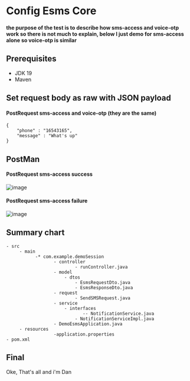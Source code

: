 # Config Esms Core
#### the purpose of the test is to describe how sms-access and voice-otp work so there is not much to explain, below I just demo for sms-access alone so voice-otp is similar
## Prerequisites
- JDK 19
- Maven
## Set request body as raw with JSON payload
#### PostRequest sms-access and voice-otp (they are the same)

```
{
    "phone" : "16543165",
    "message" : "What's up"
}
```
## PostMan
#### PostRequest sms-access success
![image](https://user-images.githubusercontent.com/127305381/229307955-20240436-b261-428f-b4f2-84805ae2f559.png)
#### PostRequest sms-access failure
![image](https://user-images.githubusercontent.com/127305381/229308431-713d1506-0102-4d4e-85c2-443095a8a69b.png)
## Summary chart
```
- src
     - main
           -* com.example.demoSession
                  - controller
                          - runController.java
                  - model
                      - dtos
                          - EsmsRequestDto.java
                          - EsmsResponseDto.java
                  - request
                          - SendSMSRequest.java
                  - service
                      - interfaces
                             -- NotificationService.java
                          - NotificationServiceImpl.java
                  - DemoEsmsApplication.java
     - resources
                  -application.properties
- pom.xml
```
## Final
Oke, That's all and i'm Dan
